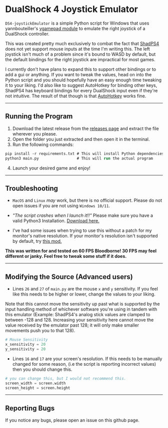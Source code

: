 # DualShock 4 Joystick Emulator
`DS4-joystickEmulator` is a simple Python script for Windows that uses yannbouteiller's [vgamepad module](https://github.com/yannbouteiller/vgamepad) to emulate the right joystick of a DualShock controller.

This was created pretty much exclusively to combat the fact that [ShadPS4](https://github.com/shadps4-emu/shadps4) does not yet support mouse inputs at the time I'm writing this. The left joystick isn't much of a problem since it's bound to WASD by default, but the default bindings for the right joystick are impractical for most games.

I currently don't have plans to expand this to support other bindings or to add a gui or anything. If you want to tweak the values, head on into the Python script and you should hopefully have an easy enough time tweaking it to your liking. I'd also like to suggest AutoHotkey for binding other keys, ShadPS4 has keyboard bindings for every DualShock input even if they're not intuitive. The result of that though is that [AutoHotkey](https://www.autohotkey.com/) works fine.

---

## Running the Program

1. Download the latest release from the [releases page](https://github.com/LobsterRoast/DS4-Joystick-Emulator/releases/tag/v1.0.1) and extract the file wherever you please.
2. Open the folder you just extracted and then open it in the terminal.
3. Run the following commands:
```ps
pip install -r requirements.txt # This will install Python dependencies
python3 main.py                 # This will run the actual program
```
4. Launch your desired game and enjoy!

---

## Troubleshooting

- `MacOS` and `Linux` *may* work, but there is no official support. Please do not open issues if you are not using `Windows 10/11`.

- *"The script crashes when I launch it!!"* Please make sure you have a valid Python3 Installation. [Download here.](https://www.python.org/downloads/) 

- I've had some issues when trying to use this without a patch for my monitor's native resolution. If your monitor's resolution isn't supported by default, try [this mod.](https://www.nexusmods.com/bloodborne/mods/79?tab=description)

**This was written for and tested on 60 FPS Bloodborne! 30 FPS may feel different or janky. Feel free to tweak some stuff if it does.**

---

## Modifying the Source (Advanced users)

- Lines `26` and `27` of `main.py` are the mouse `x` and `y` sensitivity. If you feel like this needs to be higher or lower, change the values to your liking.

Note that this cannot move the sensitivity up past what is supported by the input handling method of whichever software you're using in tandem with this emulator (Example: ShadPS4's analog stick values are clamped to between -128 and 128. Increasing your sensitivity here cannot move the value received by the emulator past 128; it will only make smaller movements push you to that 128).

```python
# Mouse Sensitivity
x_sensitivity = 20
y_sensitivity = 20
```

- Lines `16` and `17` are your screen's resolution. If this needs to be manually changed for some reason, (i.e the script is reporting incorrect values) then you should change this.

```python
# you can change this, but I would not recommend this.
screen_width = screen.width
screen_height = screen.height
```

---

## Reporting Bugs

If you notice any bugs, please open an issue on this github page.